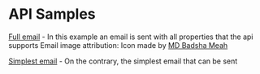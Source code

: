 # API Samples

[Full email](full.json) - In this example an email is sent with all properties that the api supports
Email image attribution: Icon made by [MD Badsha Meah](https://freeicons.io/profile/3335)

[Simplest email](simplest.json) - On the contrary, the simplest email that can be sent